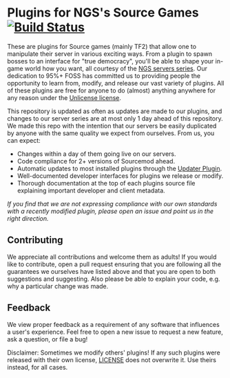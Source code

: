 # Plugins for NGS's Source Games [![Build Status](https://travis-ci.org/NGSNetwork/sm-plugins.svg?branch=master)](https://travis-ci.org/NGSNetwork/sm-plugins)
These are plugins for Source games (mainly TF2) that allow one to manipulate their server in various exciting ways. From a plugin to spawn bosses to an interface for "true democracy", you'll be able to shape your in-game world how you want, all courtesy of the [NGS servers series](https://www.neogenesisnetwork.net/). Our dedication to 95%+ FOSS has committed us to providing people the opportunity to learn from, modify, and release our vast variety of plugins. All of these plugins are free for anyone to do (almost) anything anywhere for any reason under the [Unlicense license](https://github.com/NGSNetwork/sm-plugins/blob/master/LICENSE).

This repository is updated as often as updates are made to our plugins, and changes to our server series are at most only 1 day ahead of this repository. We made this repo with the intention that our servers be easily duplicated by anyone with the same quality we expect from ourselves. From us, you can expect:
* Changes within a day of them going live on our servers.
* Code compliance for 2+ versions of Sourcemod ahead.
* Automatic updates to most installed plugins through the [Updater Plugin](https://forums.alliedmods.net/showthread.php?t=169095).
* Well-documented developer interfaces for plugins we release or modify.
* Thorough documentation at the top of each plugins source file explaining important developer and client metadata.

*If you find that we are not expressing compliance with our own standards with a recently modified plugin, please open an issue and point us in the right direction.*

## Contributing
We appreciate all contributions and welcome them as adults! If you would like to contribute, open a pull request ensuring that you are following all the guarantees we ourselves have listed above and that you are open to both suggestions and suggesting. Also please be able to explain your code, e.g. why a particular change was made.

## Feedback
We view proper feedback as a requirement of any software that influences a user's experience. Feel free to open a new issue to request a new feature, ask a question, or file a bug!

Disclaimer: Sometimes we modify others' plugins! If any such plugins were released with their own license, [LICENSE](https://github.com/NGSNetwork/sm-plugins/blob/master/LICENSE) does not overwrite it. Use theirs instead, for all cases.

